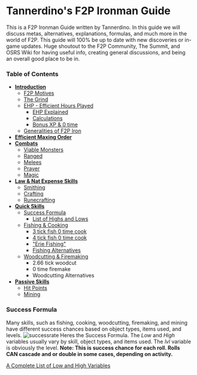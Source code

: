 # Tannerdino's F2P Ironman Guide
This is a F2P Ironman Guide written by Tannerdino. In this guide we will discuss metas, alternatives, explanations, formulas, and much more in the world of F2P. This guide will 100% be up to date with new discoveries or in-game updates. Huge shoutout to the F2P Community, The Summit, and OSRS Wiki for having useful info, creating general discussions, and being an overall good place to be in.


### Table of Contents

 - [**Introduction**](#Introduction)
    - [F2P Motives](#client-input)
    - [The Grind](#npc-and-player-turns)
    - [EHP - Efficient Hours Played](#EHP)
         - [EHP Explained](#EHP-Explained)
         - [Calculations](#Calculations)
         - [Bonus XP & 0 time](#Bonus-XP-&-0-time)
    - [Generalities of F2P Iron](#Generalities-of-F2P-Iron)
 - [**Efficient Maxing Order**](#tick-manipulation-ii-the-skilling-tick)
 - [**Combats**](#combats)
    - [Viable Monsters](#viable-monsters)
    - [Ranged](#crafting)
    - [Melees](#runecrafting)
    - [Prayer](#prayer)
    - [Magic](#magic)
 - [**Law & Nat Expense Skills**](#Law-and-nat-expense-skills)
    - [Smithing](#early-examples)
    - [Crafting](#crafting)
    - [Runecrafting](#runecrafting)
 - [**Quick Skills**](#tick-manipulation-iii-stalls)
    - [Success Formula](#success-formula)
        - [List of Highs and Lows](#success-formula)
    - [Fishing & Cooking](#Fishing-&-Cooking)
        - [3 tick fish 0 time cook](#3-tick-fish-0-time-cook)
        - [4 tick fish 0 time cook](#4-tick-fish-0-time-cook)
        - ["Erie Fishing"](#erie-fishing)
        - [Fishing Alternatives](#Fishing-alternatives)
    - [Woodcutting & Firemaking](#stalls-on-successful-rolls)
        - 2.66 tick woodcut
        - 0 time firemake
        - Woodcutting Alternatives
 - [**Passive Skills**](#some-problems)
    - [Hit Points](#hit-points)
    - [Mining](#mining)




### Success Formula
Many skills, such as fishing, cooking, woodcutting, firemaking, and mining have different success chances based on object types, items used, and levels.
![successrate](https://user-images.githubusercontent.com/61213166/117726974-64024780-b1b5-11eb-949e-c22af023a473.PNG)
Heres the Success Formula. The *Low* and *High* variables usually vary by skill, object types, and items used. The *lvl* variable is obviously the level.
**Note: This is success chance for each roll. Rolls CAN cascade and or double in some cases, depending on activity.**

[A Complete List of Low and High Variables](https://pastebin.com/raw/G5ui0Vi3)
